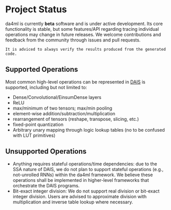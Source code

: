 # Project Status

da4ml is currently **beta** software and is under active development. Its core functionality is stable, but some features/API regarding tracing individual operations may change in future releases. We welcome contributions and feedback from the community through issues and pull requests.

```info
It is adviced to always verify the results produced from the generated code.
```

## Supported Operations

Most common high-level operations can be represented in [DAIS](dais.html) is supported, including but not limited to:
 - Dense/Convolutional/EinsumDense layers
 - ReLU
 - max/minimum of two tensors; max/min pooling
 - element-wise addition/subtraction/multiplication
 - rearrangement of tensors (reshape, transpose, slicing, etc.)
 - fixed-point quantization
 - Arbitrary unary mapping through logic lookup tables (no to be confused with LUT primitives)


## Unsupported Operations
 - Anything requires stateful operations/time dependencies: due to the SSA nature of DAIS, we do not plan to support stateful operations (e.g., not-unrolled RNNs) within the da4ml framework. We believe these operations shall be implemented in higher-level frameworks that orchestrate the DAIS programs.
 - Bit-exact integer division: We do not support real division or bit-exact integer division. Users are advised to approximate division with multiplication and inverse table lookup where necessary.
